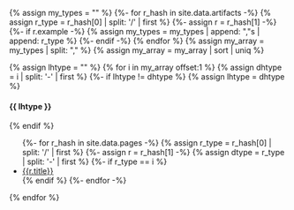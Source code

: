 {% assign my_types = "" %}
{%- for r_hash in site.data.artifacts -%}
  {% assign r_type = r_hash[0] | split: '/' | first %}
  {%- assign r = r_hash[1] -%}
  {%- if r.example -%}
    {% assign my_types =  my_types | append: ","s | append: r_type %}
  {%- endif -%}
{% endfor %}
{% assign my_array = my_types | split: "," %}
{% assign my_array = my_array | sort | uniq %}

{% assign lhtype = "" %}
{% for i in my_array offset:1 %}
   {% assign dhtype = i | split: '-'  | first %}
   {%- if lhtype != dhtype %}
    {% assign lhtype = dhtype %}
  <h4>{{ lhtype }}</h4>
   {% endif %}
  <ul>
  {%- for r_hash in site.data.pages -%}
      {% assign r_type = r_hash[0] | split: '/' | first %}
      {%- assign r = r_hash[1] -%}
      {% assign dtype = r_type | split: '-'  | first %}
      {%- if r_type == i %}
          <li><a href="{{r_type}}">{{r.title}}</a></li>
      {% endif %}
  {%- endfor -%}
  </ul>
{% endfor %}

